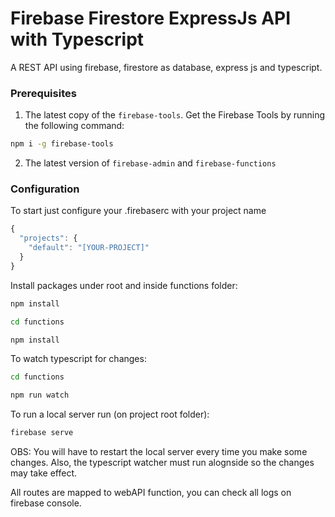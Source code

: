 # Firebase Firestore ExpressJs API with Typescript
A REST API using firebase, firestore as database, express js and typescript.

### Prerequisites
1. The latest copy of the `firebase-tools`. Get the Firebase Tools by running the following command:
```bash
npm i -g firebase-tools
```
2. The latest version of `firebase-admin` and `firebase-functions`

### Configuration
To start just configure your .firebaserc with your project name
```javascript
{
  "projects": {
    "default": "[YOUR-PROJECT]"
  }
}
```
Install packages under root and inside functions folder:
```bash
npm install

cd functions

npm install
```

To watch typescript for changes:
```bash
cd functions

npm run watch
```

To run a local server run (on project root folder): 
```bash
firebase serve
```

OBS: You will have to restart the local server every time you make some changes. Also, the typescript watcher must run alognside so the changes may take effect.

All routes are mapped to webAPI function, you can check all logs on firebase console.

